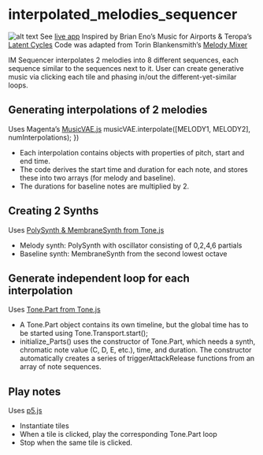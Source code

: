 # interpolated_melodies_sequencer

![alt text](https://static.wixstatic.com/media/a544de_4798e6cf9929408796735cde3c964c32~mv2.png/v1/fill/w_630,h_229,al_c,usm_0.66_1.00_0.01/a544de_4798e6cf9929408796735cde3c964c32~mv2.png)
See [live app](https://www.hafiyyandi.com/interpolated-melodies)
Inspired by Brian Eno’s Music for Airports & Teropa’s [Latent Cycles](https://codepen.io/teropa/full/rdoPbG/)
Code was adapted from Torin Blankensmith’s [Melody Mixer](https://github.com/googlecreativelab/melody-mixer/tree/master/demo_3)

IM Sequencer interpolates 2 melodies into 8 different sequences, each sequence similar to the sequences next to it. User can create generative music via clicking each tile and phasing in/out the different-yet-similar loops.

## Generating interpolations of 2 melodies
Uses Magenta’s [MusicVAE.js](https://tensorflow.github.io/magenta-js/music/classes/_music_vae_model_.musicvae.html)
musicVAE.interpolate([MELODY1, MELODY2], numInterpolations);
    })
 * Each interpolation contains objects with properties of pitch, start and end time.
 * The code derives the start time and duration for each note, and stores these into two arrays (for melody and baseline).
 * The durations for baseline notes are multiplied by 2.

## Creating 2 Synths
Uses [PolySynth & MembraneSynth from Tone.js](https://tonejs.github.io/docs/r13/PolySynth)
 * Melody synth: PolySynth with oscillator consisting of 0,2,4,6 partials
 * Baseline synth: MembraneSynth from the second lowest octave

## Generate independent loop for each interpolation
Uses [Tone.Part from Tone.js](https://tonejs.github.io/docs/r13/Part)
 * A Tone.Part object contains its own timeline, but the global time has to be started using Tone.Transport.start();
 * initialize_Parts() uses the constructor of Tone.Part, which needs a synth, chromatic note value (C, D, E, etc.), time, and duration. The constructor automatically creates a series of triggerAttackRelease functions from an array of note sequences.

## Play notes
Uses [p5.js](https://p5js.org/reference/)
 * Instantiate tiles
 * When a tile is clicked, play the corresponding Tone.Part loop
 * Stop when the same tile is clicked.
